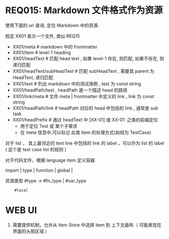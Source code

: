 # REQ015: Markdown 文件格式作为资源


使用下面的 uri 查询, 定位 Markdown 中的资源.

假定 XX01 表示一个文件, 类似 REQ15

- XX01/meta  # markdown 中的 frontmatter
- XX01/item  # level-1 heading 
- XX01/headText # 匹配 head text , 如果 level-1 存在,  则匹配, 如果不存在, 则递归匹配
- XX01/headText/subHeadText  # 匹配 subHeadText , 需要其 parent 为 HeadText, 递归匹配
- XX01/test  # 列出 markdown 中的测试用例 , test 为 const string
- XX01/headPath/test ,  headPath 是一个描述 head 的路径
- XX01/link/meta      # 文件 meta | frontmatter 中定义的 link , link 为 const string 
- XX01/headPath/link  # headPath 对应的 head 中包括的 link , 通常是 sub task 
- XX01/headPrefix # 通过 headText 中 [XX-01] 或 XX-01: 之类的前缀定位
   - 用于定位 Test 或 某个子需求
   - 在 meta 信息中,可以标记 此类 Item 的处理方式(如视为 TestCase) 

对于 list ， 其上最邻近的 text line 中包括的 link 的 label ，可以作为 list 的 label ( 这个是 test case list 的规则 )


对于代码文件，根据 language item 定义容器

import | type | function | global | 

资源类型 #type -> #fn_type | #var_type 

        #local


# WEB UI 

1. 需要提供机制，允许从 Item Store 中选择 item 到 上下文画布（ 可能表现在界面的头部区域 ）